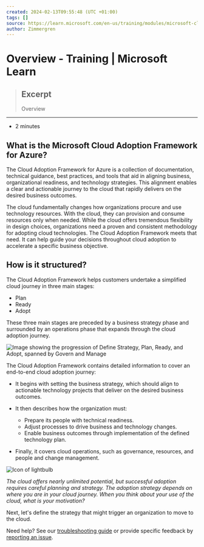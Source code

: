 ```yaml
---
created: 2024-02-13T09:55:48 (UTC +01:00)
tags: []
source: https://learn.microsoft.com/en-us/training/modules/microsoft-cloud-adoption-framework-for-azure/2-cloud-adoption-framework-overview
author: Zimmergren
---
```


# Overview - Training | Microsoft Learn

> ## Excerpt
> Overview

---
-   2 minutes

## What is the Microsoft Cloud Adoption Framework for Azure?

The Cloud Adoption Framework for Azure is a collection of documentation, technical guidance, best practices, and tools that aid in aligning business, organizational readiness, and technology strategies. This alignment enables a clear and actionable journey to the cloud that rapidly delivers on the desired business outcomes.

The cloud fundamentally changes how organizations procure and use technology resources. With the cloud, they can provision and consume resources only when needed. While the cloud offers tremendous flexibility in design choices, organizations need a proven and consistent methodology for adopting cloud technologies. The Cloud Adoption Framework meets that need. It can help guide your decisions throughout cloud adoption to accelerate a specific business objective.

## How is it structured?

The Cloud Adoption Framework helps customers undertake a simplified cloud journey in three main stages:

-   Plan
-   Ready
-   Adopt

These three main stages are preceded by a business strategy phase and surrounded by an operations phase that expands through the cloud adoption journey.

![Image showing the progression of Define Strategy, Plan, Ready, and Adopt, spanned by Govern and Manage](Overview%20-%20Training%20%20Microsoft%20Learn/ic-caf-2.jpg)

The Cloud Adoption Framework contains detailed information to cover an end-to-end cloud adoption journey:

-   It begins with setting the business strategy, which should align to actionable technology projects that deliver on the desired business outcomes.
    
-   It then describes how the organization must:
    
    -   Prepare its people with technical readiness.
    -   Adjust processes to drive business and technology changes.
    -   Enable business outcomes through implementation of the defined technology plan.
-   Finally, it covers cloud operations, such as governance, resources, and people and change management.
    

![Icon of lightbulb](Overview%20-%20Training%20%20Microsoft%20Learn/lightbulb.png)

_The cloud offers nearly unlimited potential, but successful adoption requires careful planning and strategy. The adoption strategy depends on where you are in your cloud journey. When you think about your use of the cloud, what is your motivation?_

Next, let's define the strategy that might trigger an organization to move to the cloud.

Need help? See our [troubleshooting guide](https://learn.microsoft.com/en-us/training/support/troubleshooting?uid=learn-wwl.microsoft-cloud-adoption-framework-for-azure-v1-1.2-cloud-adoption-framework-overview&documentId=6746b392-8d47-a61d-9e53-1933c2b43a09&versionIndependentDocumentId=7e458afc-a8bd-f82b-de9e-f3282242e4ae&contentPath=%2FMicrosoftDocs%2Flearn-pr%2Fblob%2Flive%2Flearn-pr%2Fwwl-mba%2Fmicrosoft-cloud-adoption-framework-for-azure%2F2-cloud-adoption-framework-overview.yml&url=https%3A%2F%2Flearn.microsoft.com%2Fen-us%2Ftraining%2Fmodules%2Fmicrosoft-cloud-adoption-framework-for-azure%2F2-cloud-adoption-framework-overview%3Fns-enrollment-type%3Dlearningpath%26ns-enrollment-id%3Dlearn.wwl.microsoft-azure-architect-design-prerequisites&author=tozimmergren) or provide specific feedback by [reporting an issue](https://learn.microsoft.com/en-us/training/support/troubleshooting?uid=learn-wwl.microsoft-cloud-adoption-framework-for-azure-v1-1.2-cloud-adoption-framework-overview&documentId=6746b392-8d47-a61d-9e53-1933c2b43a09&versionIndependentDocumentId=7e458afc-a8bd-f82b-de9e-f3282242e4ae&contentPath=%2FMicrosoftDocs%2Flearn-pr%2Fblob%2Flive%2Flearn-pr%2Fwwl-mba%2Fmicrosoft-cloud-adoption-framework-for-azure%2F2-cloud-adoption-framework-overview.yml&url=https%3A%2F%2Flearn.microsoft.com%2Fen-us%2Ftraining%2Fmodules%2Fmicrosoft-cloud-adoption-framework-for-azure%2F2-cloud-adoption-framework-overview%3Fns-enrollment-type%3Dlearningpath%26ns-enrollment-id%3Dlearn.wwl.microsoft-azure-architect-design-prerequisites&author=tozimmergren#report-feedback).
